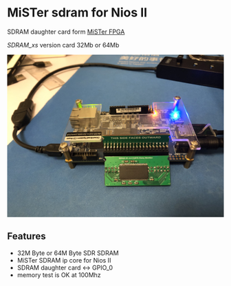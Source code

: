 # MiSTer sdram for Nios II
SDRAM daughter card form [MiSTer FPGA](https://github.com/MiSTer-devel)

*SDRAM_xs* version card 32Mb or 64Mb

![](images/MiSTer_SDRAM.png)

## Features
- 32M Byte or 64M Byte SDR SDRAM 
- MiSTer SDRAM ip core for Nios II
- SDRAM daughter card <-> GPIO_0
- memory test is OK at 100Mhz 